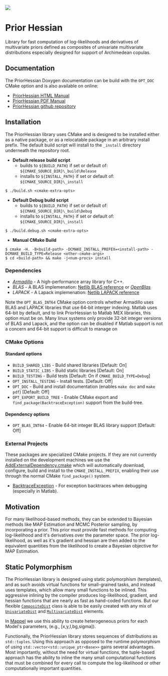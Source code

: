 <a href="https://travis-ci.org/markjolah/PriorHessian"><img src="https://travis-ci.org/markjolah/PriorHessian.svg?branch=master"/></a>

# Prior Hessian
Library for fast computation of log-likelihoods and derivatives of multivariate priors defined as composites of univariate  multivariate distributions especially designed for support of
Archimedean copulas.

## Documentation
The PriorHessian Doxygen documentation can be build with the `OPT_DOC` CMake option and is also available on online:
  * [PriorHessian HTML Manual](https://markjolah.github.io/PriorHessian/index.html)
  * [PriorHessian PDF Manual](https://markjolah.github.io/PriorHessian/pdf/PriorHessian-0.2.1-reference.pdf)
  * [PriorHessian github repository](https://github.com/markjolah/PriorHessian)

## Installation

The PriorHessian library uses CMake and is designed to be installed either as a native package, or as a relocatable package in an arbitrary install prefix.  The default build script will install to the `_install` directory underneath the repository root.

 * **Default release build script**
    * builds to `${BUILD_PATH}` if set or default of: `${CMAKE_SOURCE_DIR}\_build\Release`
    * installs to `${INSTALL_PATH}` if set or default of: `${CMAKE_SOURCE_DIR}\_install`
```
$ ./build.sh <cmake-extra-opts>
```
 * **Default Debug build script**
    * builds to `${BUILD_PATH}` if set or default of: `${CMAKE_SOURCE_DIR}\_build\Debug`
    * installs to `${INSTALL_PATH}` if set or default of: `${CMAKE_SOURCE_DIR}\_install`
```
$ ./build.debug.sh <cmake-extra-opts>
```
 * **Manual CMake Build**
```
$ cmake -H. -B<build-path> -DCMAKE_INSTALL_PREFEX=<install-path> -DCMAKE_BUILD_TYPE=Release <other-cmake-args>
$ cd <build-path> && make -j<num-procs> install
```

### Dependencies

* [*Armadillo*](http://arma.sourceforge.net/docs.html) - A high-performance array library for C++.
* *BLAS* - A BLAS implemenation: [Netlib BLAS reference](http://www.netlib.org/blas/) or [*OpenBlas*](https://www.openblas.net/)
* *LAPACK* - A Lapack implemenation: [Netlib LAPACK reference](http://www.netlib.org/lapack/)

Note the `OPT_BLAS_INT64` CMake option controls whether Armadillo uses BLAS and LAPACK libraries that use 64-bit interger indexing.
Matlab uses 64-bit by default, and to link PriorHessian to Matlab MEX libraries, this option must be on.  Many linux systems only provide 32-bit integer versions of BLAS and Lapack, and the option can be disabled if Matlab support is not a concern and 64-bit support is difficult to manage on

### CMake Options

#### Standard options
 * `BUILD_SHARED_LIBS` - Build shared libraries [Default: On]
 * `BUILD_STATIC_LIBS` - Build static libraries [Default: On]
 * `BUILD_TESTING` - Build tests [Default: On if `CMAKE_BUILD_TYPE=Debug`]
 * `OPT_INSTALL_TESTING` - Install tests. [Default: Off]
 * `OPT_DOC` - Build and install documentation (enables `make doc` and `make pdf`) [Default: Off]
 * `OPT_EXPORT_BUILD_TREE` - Enable CMake export and `find_package(BacktraceException)` support from the build-tree.

#### Dependency options
 * `OPT_BLAS_INT64` - Enable 64-bit integer BLAS library support [Default: Off]


### External Projects
These packages are specialized CMake projects.  If they are not currently installed on the development machines we use the [AddExternalDependency.cmake](https://github.com/markjolah/UncommonCMakeModules/blob/master/AddExternalDependency.cmake) which will automatically download, configure, build and install to the `CMAKE_INSTALL_PREFIX`, enabling their use through the normal CMake `find_package()` system.

* [BacktraceException](https://github.com/markjolah/BacktraceException) - For exception backtraces when debugging (especially in Matlab).

## Motivation

For many likelihood-based methods, they can be extended to Bayesian methods like MAP Estimation and MCMC Posterior sampling,
by incorporating a prior.  This prior must provide fast methods for computing log-likelihood and it's derivatives over the
parameter space.  The prior log-likelihood, as well as it's gradient and hessian are then added to the equivalent quantities from the likelihood to create a Bayesian objective for MAP Estimation.

## Static Polymorphism

The PriorHessian library is designed using static polymorphism (templates), and as such avoids virtual functions for small-grained  tasks, and instead uses templates, which allow many small functions to be inlined.  This aggressive inlining by the compiler produces log-likelihood, gradient, and hessian functions that are nearly as fast as hand-coded functions.  But our flexible [`CompositeDist`]() class is able to be easily created with any mix of [`UnivariateDist`]() and [`MultivariateDist`]() elements.

In [Mappel](https://github.com/markjolah/Mappel) we use this ability to create heterogeneous priors for each Model's parameters, (e.g., [x,y,I,bg,sigma]).

Functionally, the PriorHessian library stores sequences of distributions as `std::tuples`.  Using this approach as opposed to
the runtime polymorphism of using `std::vector<std::unique_ptr<Base>>` gains several advantages.
Most importantly, without the need for virtual functions, the tuple-based approach has the ability to inline the many
small computational functions that must be combined for every call to compute the log-likelihood or other computationally important quantities.

<!--## Computations available

 * `cdf` - cumulative distribution function
 * `pdf` - probability density function
 * `llh` - log-likelihood (log of pdf)
 * `rllh` - relative log-likelihood (log of pdf without constant terms)
 * `grad` - derivative of log-likelihood (or equivalently of relative-llh)
 * `grad2` - 2nd-derivative of log-likelihood

## Including PriorHessian as an ExternalProject
-->
